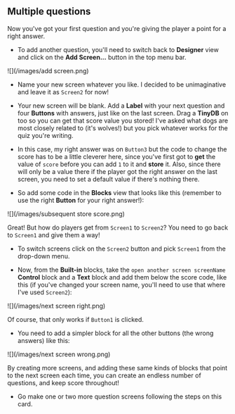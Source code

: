 ## Multiple questions

Now you've got your first question and you're giving the player a point for a right answer. 

+ To add another question, you'll need to switch back to **Designer** view and click on the **Add Screen...** button in the top menu bar.

![](/images/add screen.png)

+ Name your new screen whatever you like. I decided to be unimaginative and leave it as `Screen2` for now!

+ Your new screen will be blank. Add a **Label** with your next question and four **Buttons** with answers, just like on the last screen. Drag a **TinyDB** on too so you can get that score value you stored! I've asked what dogs are most closely related to (it's wolves!) but you pick whatever works for the quiz you're writing.

+ In this case, my right answer was on `Button3` but the code to change the score has to be a little cleverer here, since you've first got to **get** the value of `score` before you can add `1` to it and **store** it. Also, since there will only be a value there if the player got the right answer on the last screen, you need to set a default value if there's nothing there. 

+ So add some code in the **Blocks** view that looks like this (remember to use the right **Button** for your right answer!):

![](/images/subsequent store score.png)

Great! But how do players get from `Screen1` to `Screen2`? You need to go back to `Screen1` and give them a way! 

+ To switch screens click on the `Screen2` button and pick `Screen1` from the drop-down menu.

+ Now, from the **Built-in** blocks, take the `open another screen screenName` **Control** block and a **Text** block and add them below the score code, like this (if you've changed your screen name, you'll need to use that where I've used `Screen2`):

![](/images/next screen right.png)

Of course, that only works if `Button1` is clicked. 

+ You need to add a simpler block for all the other buttons (the wrong answers) like this:

![](/images/next screen wrong.png)

By creating more screens, and adding these same kinds of blocks that point to the next screen each time, you can create an endless number of questions, and keep score throughout! 

+ Go make one or two more question screens following the steps on this card.
